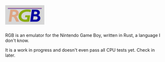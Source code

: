 # <img src="rgb_logo.png" alt="RGB" height="25%" width="25%" />

RGB is an emulator for the Nintendo Game Boy, written in Rust, a language I don't know.

It is a work in progress and doesn't even pass all CPU tests yet. Check in later.
